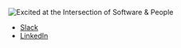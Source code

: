 <img
  alt="Excited at the Intersection of Software & People"
  src="https://raw.githubusercontent.com/segmentJason/segmentJason/main/2022-01-12_10-49-45.png"
/>

- [Slack](https://segment.slack.com/archives/DPPGB0AJK)
- [LinkedIn](https://www.linkedin.com/in/jason-sooter/)
